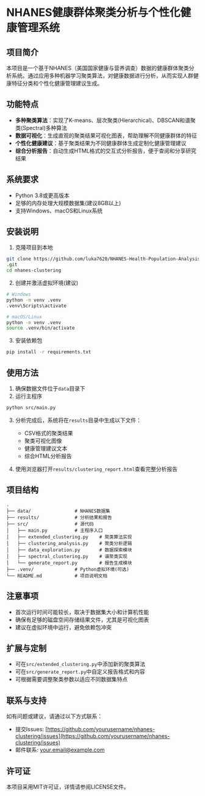 # NHANES健康群体聚类分析与个性化健康管理系统

## 项目简介

本项目是一个基于NHANES（美国国家健康与营养调查）数据的健康群体聚类分析系统。通过应用多种机器学习聚类算法，对健康数据进行分析，从而实现人群健康特征分类和个性化健康管理建议生成。

## 功能特点

- **多种聚类算法**：实现了K-means、层次聚类(Hierarchical)、DBSCAN和谱聚类(Spectral)多种算法
- **数据可视化**：生成直观的聚类结果可视化图表，帮助理解不同健康群体的特征
- **个性化健康建议**：基于聚类结果为不同健康群体生成定制化健康管理建议
- **综合分析报告**：自动生成HTML格式的交互式分析报告，便于查阅和分享研究结果

## 系统要求

- Python 3.8或更高版本
- 足够的内存处理大规模数据集(建议8GB以上)
- 支持Windows、macOS和Linux系统

## 安装说明

1. 克隆项目到本地

```bash
git clone https://github.com/luka7620/NHANES-Health-Population-Analysis
.git
cd nhanes-clustering
```

2. 创建并激活虚拟环境(建议)

```bash
# Windows
python -m venv .venv
.venv\Scripts\activate

# macOS/Linux
python -m venv .venv
source .venv/bin/activate
```

3. 安装依赖包

```bash
pip install -r requirements.txt
```

## 使用方法

1. 确保数据文件位于`data`目录下
2. 运行主程序

```bash
python src/main.py
```

3. 分析完成后，系统将在`results`目录中生成以下文件：
   - CSV格式的聚类结果
   - 聚类可视化图像
   - 健康管理建议文本
   - 综合HTML分析报告

4. 使用浏览器打开`results/clustering_report.html`查看完整分析报告

## 项目结构

```
.
├── data/                # NHANES数据集
├── results/             # 分析结果和报告
├── src/                 # 源代码
│   ├── main.py          # 主程序入口
│   ├── extended_clustering.py    # 聚类算法实现
│   ├── clustering_analysis.py    # 聚类分析逻辑
│   ├── data_exploration.py       # 数据探索模块
│   ├── spectral_clustering.py    # 谱聚类实现
│   └── generate_report.py        # 报告生成模块
├── .venv/               # Python虚拟环境(可选)
└── README.md            # 项目说明文档
```

## 注意事项

- 首次运行时间可能较长，取决于数据集大小和计算机性能
- 确保有足够的磁盘空间存储结果文件，尤其是可视化图表
- 建议在虚拟环境中运行，避免依赖包冲突

## 扩展与定制

- 可在`src/extended_clustering.py`中添加新的聚类算法
- 可在`src/generate_report.py`中自定义报告格式和内容
- 可根据需要调整聚类参数以适应不同数据集特点

## 联系与支持

如有问题或建议，请通过以下方式联系：

- 提交Issues: [https://github.com/yourusername/nhanes-clustering/issues](https://github.com/yourusername/nhanes-clustering/issues)
- 邮件联系: your.email@example.com

## 许可证

本项目采用MIT许可证，详情请参阅LICENSE文件。 
